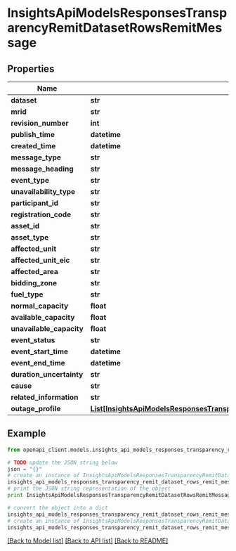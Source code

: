 # InsightsApiModelsResponsesTransparencyRemitDatasetRowsRemitMessage


## Properties
Name | Type | Description | Notes
------------ | ------------- | ------------- | -------------
**dataset** | **str** |  | [optional] 
**mrid** | **str** |  | [optional] 
**revision_number** | **int** |  | [optional] 
**publish_time** | **datetime** |  | [optional] 
**created_time** | **datetime** |  | [optional] 
**message_type** | **str** |  | [optional] 
**message_heading** | **str** |  | [optional] 
**event_type** | **str** |  | [optional] 
**unavailability_type** | **str** |  | [optional] 
**participant_id** | **str** |  | [optional] 
**registration_code** | **str** |  | [optional] 
**asset_id** | **str** |  | [optional] 
**asset_type** | **str** |  | [optional] 
**affected_unit** | **str** |  | [optional] 
**affected_unit_eic** | **str** |  | [optional] 
**affected_area** | **str** |  | [optional] 
**bidding_zone** | **str** |  | [optional] 
**fuel_type** | **str** |  | [optional] 
**normal_capacity** | **float** |  | [optional] 
**available_capacity** | **float** |  | [optional] 
**unavailable_capacity** | **float** |  | [optional] 
**event_status** | **str** |  | [optional] 
**event_start_time** | **datetime** |  | [optional] 
**event_end_time** | **datetime** |  | [optional] 
**duration_uncertainty** | **str** |  | [optional] 
**cause** | **str** |  | [optional] 
**related_information** | **str** |  | [optional] 
**outage_profile** | [**List[InsightsApiModelsResponsesTransparencyRemitDatasetRowsOutageProfileData]**](InsightsApiModelsResponsesTransparencyRemitDatasetRowsOutageProfileData.md) |  | [optional] 

## Example

```python
from openapi_client.models.insights_api_models_responses_transparency_remit_dataset_rows_remit_message import InsightsApiModelsResponsesTransparencyRemitDatasetRowsRemitMessage

# TODO update the JSON string below
json = "{}"
# create an instance of InsightsApiModelsResponsesTransparencyRemitDatasetRowsRemitMessage from a JSON string
insights_api_models_responses_transparency_remit_dataset_rows_remit_message_instance = InsightsApiModelsResponsesTransparencyRemitDatasetRowsRemitMessage.from_json(json)
# print the JSON string representation of the object
print InsightsApiModelsResponsesTransparencyRemitDatasetRowsRemitMessage.to_json()

# convert the object into a dict
insights_api_models_responses_transparency_remit_dataset_rows_remit_message_dict = insights_api_models_responses_transparency_remit_dataset_rows_remit_message_instance.to_dict()
# create an instance of InsightsApiModelsResponsesTransparencyRemitDatasetRowsRemitMessage from a dict
insights_api_models_responses_transparency_remit_dataset_rows_remit_message_form_dict = insights_api_models_responses_transparency_remit_dataset_rows_remit_message.from_dict(insights_api_models_responses_transparency_remit_dataset_rows_remit_message_dict)
```
[[Back to Model list]](../README.md#documentation-for-models) [[Back to API list]](../README.md#documentation-for-api-endpoints) [[Back to README]](../README.md)


